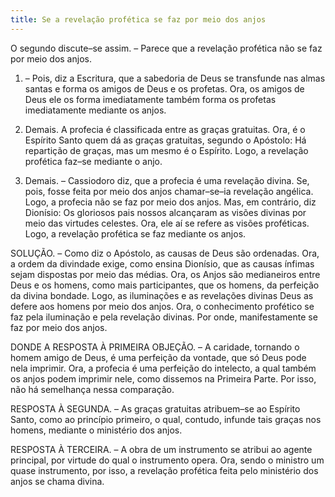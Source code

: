 ```yaml
---
title: Se a revelação profética se faz por meio dos anjos
---
```


O segundo discute–se assim. – Parece que a revelação profética não se faz por meio dos anjos.  

1. – Pois, diz a Escritura, que a sabedoria de Deus se transfunde nas almas santas e forma os amigos de Deus e os profetas. Ora, os amigos de Deus ele os forma imediatamente também forma os profetas imediatamente mediante os anjos.  

2. Demais. A profecia é classificada entre as graças gratuitas. Ora, é o Espírito Santo quem dá as graças gratuitas, segundo o Apóstolo: Há repartição de graças, mas um mesmo é o Espírito. Logo, a revelação profética faz–se mediante o anjo.  

3. Demais. – Cassiodoro diz, que a profecia é uma revelação divina. Se, pois, fosse feita por meio dos anjos chamar–se–ia revelação angélica. Logo, a profecia não se faz por meio dos anjos.  Mas, em contrário, diz Dionísio: Os gloriosos pais nossos alcançaram as visões divinas por meio das virtudes celestes. Ora, ele aí se refere as visões proféticas. Logo, a revelação profética se faz mediante os anjos.  

SOLUÇÃO. – Como diz o Apóstolo, as causas de Deus são ordenadas. Ora, a ordem da divindade exige, como ensina Dionísio, que as causas ínfimas sejam dispostas por meio das médias. Ora, os Anjos são medianeiros entre Deus e os homens, como mais participantes, que os homens, da perfeição da divina bondade. Logo, as iluminações e as revelações divinas Deus as defere aos homens por meio dos anjos. Ora, o conhecimento profético se faz pela iluminação e pela revelação divinas. Por onde, manifestamente se faz por meio dos anjos.  

DONDE A RESPOSTA À PRIMEIRA OBJEÇÃO. – A caridade, tornando o homem amigo de Deus, é uma perfeição da vontade, que só Deus pode nela imprimir. Ora, a profecia é uma perfeição do intelecto, a qual também os anjos podem imprimir nele, como dissemos na Primeira Parte. Por isso, não há semelhança nessa comparação.  

RESPOSTA À SEGUNDA. – As graças gratuitas atribuem–se ao Espírito Santo, como ao princípio primeiro, o qual, contudo, infunde tais graças nos homens, mediante o ministério dos anjos.  

RESPOSTA À TERCEIRA. – A obra de um instrumento se atribui ao agente principal, por virtude do qual o instrumento opera. Ora, sendo o ministro um quase instrumento, por isso, a revelação profética feita pelo ministério dos anjos se chama divina.